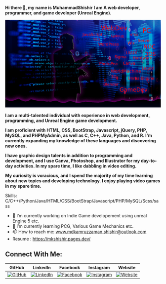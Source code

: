 **Hi there 👋, my name is MuhammadShishir** 
**I am A web developer, programmer, and game developer (Unreal Engine).** 

![I am A web developer, programmer, and game developer (Unreal Engine).](https://github.com/MuhammadShishir/MuhammadShishir/blob/main/1.jpg)

**I am a multi-talented individual with experience in web development, programming, and Unreal Engine game development.** 

**I am proficient with HTML, CSS, BootStrap, Javascript, jQuery, PHP, MySQL, and PHPMyAdmin, as well as C, C++, Java, Python, and R. I'm currently expanding my knowledge of these languages and discovering new ones.** 

**I have graphic design talents in addition to programming and development, and I use Canva, Photoshop, and Illustrator for my day-to-day activities. In my spare time, I like dabbling in video editing.** 

**My curiosity is voracious, and I spend the majority of my time learning about new topics and developing technology. I enjoy playing video games in my spare time.**

Skills: C/C++/Python/Java/HTML/CSS/BootStrap/Javascript/PHP/MySQL/Scss/sass

- 🔭 I’m currently working on Indie Game developement using unreal Engine 5 etc.
- 🌱 I’m currently learning PCG, Various Game Mechanics etc.
- 📫 How to reach me: www.mdkamruzzaman.shishir@outlook.com 
- Resume : https://mkshishir.pages.dev/
## Connect With Me:

| GitHub   | LinkedIn   | Facebook   | Instagram   | Website    |
|----------|------------|------------|-------------|------------|
| [![GitHub](https://cdn.jsdelivr.net/npm/simple-icons@3.0.1/icons/github.svg)](https://github.com/MuhammadShishir) | [![LinkedIn](https://cdn.jsdelivr.net/npm/simple-icons@3.0.1/icons/linkedin.svg)](https://www.linkedin.com/in/md-kamruzzaman-shishir) | [![Facebook](https://cdn.jsdelivr.net/npm/simple-icons@3.0.1/icons/facebook.svg)](https://www.facebook.com/muhammad.shishir.75) | [![Instagram](https://cdn.jsdelivr.net/npm/simple-icons@3.0.1/icons/instagram.svg)](https://www.instagram.com/m.k.shishir) | [![Website](https://cdn.jsdelivr.net/npm/simple-icons@3.0.1/icons/icloud.svg)](https://mkshishir.pages.dev) |
